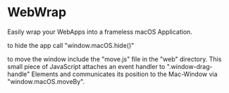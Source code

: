 # WebWrap

Easily wrap your WebApps into a frameless macOS Application.

to hide the app call "window.macOS.hide()"

to move the window include the "move.js" file in the "web" directory. This small piece of JavaScript attaches an event handler to ".window-drag-handle" Elements and communicates its position to the Mac-Window via "window.macOS.moveBy".
